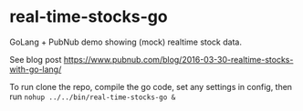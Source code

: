 # real-time-stocks-go
GoLang + PubNub demo showing (mock) realtime stock data.

See blog post https://www.pubnub.com/blog/2016-03-30-realtime-stocks-with-go-lang/


To run clone the repo, compile the go code, set any settings in config, then run `nohup ../../bin/real-time-stocks-go &`
